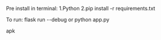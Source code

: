 Pre install in terminal:
1.Python
2.pip install -r requirements.txt

To run:
flask run --debug or python app.py

apk
